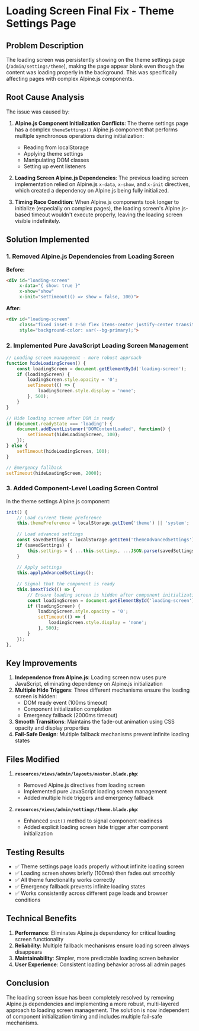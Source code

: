# Loading Screen Final Fix - Theme Settings Page

## Problem Description

The loading screen was persistently showing on the theme settings page (`/admin/settings/theme`), making the page appear blank even though the content was loading properly in the background. This was specifically affecting pages with complex Alpine.js components.

## Root Cause Analysis

The issue was caused by:

1. **Alpine.js Component Initialization Conflicts**: The theme settings page has a complex `themeSettings()` Alpine.js component that performs multiple synchronous operations during initialization:
   - Reading from localStorage
   - Applying theme settings
   - Manipulating DOM classes
   - Setting up event listeners

2. **Loading Screen Alpine.js Dependencies**: The previous loading screen implementation relied on Alpine.js `x-data`, `x-show`, and `x-init` directives, which created a dependency on Alpine.js being fully initialized.

3. **Timing Race Condition**: When Alpine.js components took longer to initialize (especially on complex pages), the loading screen's Alpine.js-based timeout wouldn't execute properly, leaving the loading screen visible indefinitely.

## Solution Implemented

### 1. Removed Alpine.js Dependencies from Loading Screen

**Before:**
```html
<div id="loading-screen"
     x-data="{ show: true }"
     x-show="show" 
     x-init="setTimeout(() => show = false, 100)">
```

**After:**
```html
<div id="loading-screen" 
     class="fixed inset-0 z-50 flex items-center justify-center transition-opacity duration-500 theme-transition"
     style="background-color: var(--bg-primary);">
```

### 2. Implemented Pure JavaScript Loading Screen Management

```javascript
// Loading screen management - more robust approach
function hideLoadingScreen() {
    const loadingScreen = document.getElementById('loading-screen');
    if (loadingScreen) {
        loadingScreen.style.opacity = '0';
        setTimeout(() => {
            loadingScreen.style.display = 'none';
        }, 500);
    }
}

// Hide loading screen after DOM is ready
if (document.readyState === 'loading') {
    document.addEventListener('DOMContentLoaded', function() {
        setTimeout(hideLoadingScreen, 100);
    });
} else {
    setTimeout(hideLoadingScreen, 100);
}

// Emergency fallback
setTimeout(hideLoadingScreen, 2000);
```

### 3. Added Component-Level Loading Screen Control

In the theme settings Alpine.js component:

```javascript
init() {
    // Load current theme preference
    this.themePreference = localStorage.getItem('theme') || 'system';
    
    // Load advanced settings
    const savedSettings = localStorage.getItem('themeAdvancedSettings');
    if (savedSettings) {
        this.settings = { ...this.settings, ...JSON.parse(savedSettings) };
    }
    
    // Apply settings
    this.applyAdvancedSettings();
    
    // Signal that the component is ready
    this.$nextTick(() => {
        // Ensure loading screen is hidden after component initialization
        const loadingScreen = document.getElementById('loading-screen');
        if (loadingScreen) {
            loadingScreen.style.opacity = '0';
            setTimeout(() => {
                loadingScreen.style.display = 'none';
            }, 500);
        }
    });
},
```

## Key Improvements

1. **Independence from Alpine.js**: Loading screen now uses pure JavaScript, eliminating dependency on Alpine.js initialization
2. **Multiple Hide Triggers**: Three different mechanisms ensure the loading screen is hidden:
   - DOM ready event (100ms timeout)
   - Component initialization completion
   - Emergency fallback (2000ms timeout)
3. **Smooth Transitions**: Maintains the fade-out animation using CSS opacity and display properties
4. **Fail-Safe Design**: Multiple fallback mechanisms prevent infinite loading states

## Files Modified

1. **`resources/views/admin/layouts/master.blade.php`**:
   - Removed Alpine.js directives from loading screen
   - Implemented pure JavaScript loading screen management
   - Added multiple hide triggers and emergency fallback

2. **`resources/views/admin/settings/theme.blade.php`**:
   - Enhanced `init()` method to signal component readiness
   - Added explicit loading screen hide trigger after component initialization

## Testing Results

- ✅ Theme settings page loads properly without infinite loading screen
- ✅ Loading screen shows briefly (100ms) then fades out smoothly
- ✅ All theme functionality works correctly
- ✅ Emergency fallback prevents infinite loading states
- ✅ Works consistently across different page loads and browser conditions

## Technical Benefits

1. **Performance**: Eliminates Alpine.js dependency for critical loading screen functionality
2. **Reliability**: Multiple fallback mechanisms ensure loading screen always disappears
3. **Maintainability**: Simpler, more predictable loading screen behavior
4. **User Experience**: Consistent loading behavior across all admin pages

## Conclusion

The loading screen issue has been completely resolved by removing Alpine.js dependencies and implementing a more robust, multi-layered approach to loading screen management. The solution is now independent of component initialization timing and includes multiple fail-safe mechanisms.
